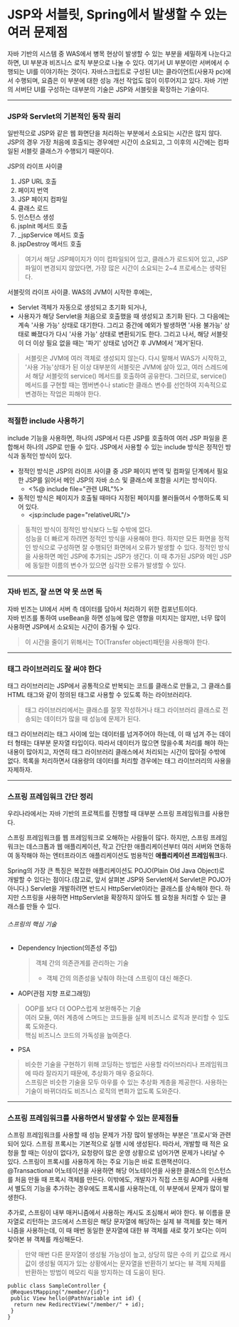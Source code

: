 # JSP와 서블릿, Spring에서 발생할 수 있는 여러 문제점
자바 기반의 시스템 중 WAS에서 병목 현상이 발생할 수 있는 부분을 세밀하게 나눈다고 하면, UI 부분과 비즈니스 로직 부분으로 나눌 수 있다. 여기서 UI 부분이란
 서버에서 수행되는 UI를 이야기하는 것이다. 자바스크립트로 구성된 UI는 클라이언트(사용자 pc)에서 수행되며, 요즘은 이 부분에 대한 성능 개선 작업도 많이 
 이루어지고 있다. 자바 기반의 서버단 UI를 구성하는 대부분의 기술은 JSP와 서블릿을 확장하는 기술이다.
 <hr/>
 
 ### JSP와 Servlet의 기본적인 동작 원리
 일반적으로 JSP와 같은 웹 화면단을 처리하는 부분에서 소요되는 시간은 많지 않다. JSP의 경우 가장 처음에 호출되는 경우에만 시간이 소요되고, 그 이후의 시간에는 
 컴파일된 서블릿 클래스가 수행되기 때문이다.<br/>
 
 JSP의 라이프 사이클
 1. JSP URL 호출
 2. 페이지 번역
 3. JSP 페이지 컴파일
 4. 클래스 로드
 5. 인스턴스 생성
 6. jspInit 메서드 호출
 7. _jspService 메서드 호출
 8. jspDestroy 메서드 호출
 
> 여기서 해당 JSP페이지가 이미 컴파일되어 있고, 클래스가 로드되어 있고, JSP파일이 변경되지 않았다면, 가장 많은 시간이 소요되는 2~4 프로세스는 생략된다.

서블릿의 라이프 사이클. WAS의 JVM이 시작한 후에는, 
* Servlet 객체가 자동으로 생성되고 초기화 되거나,
* 사용자가 해당 Servlet을 처음으로 호출했을 때 생성되고 초기화 된다.
그 다음에는 계속 '사용 가능' 상태로 대기한다. 그리고 중간에 예외가 발생하면 '사용 불가능' 상태로 빠졌다가 다시 '사용 가능' 상태로 변환되기도 한다.
 그리고 나서, 해당 서블릿이 더 이상 필요 없을 때는 '파기' 상태로 넘어간 후 JVM에서 '제거'된다.
 
 > 서블릿은 JVM에 여러 객체로 생성되지 않는다. 다시 말해서 WAS가 시작하고, '사용 가능'상태가 된 이상 대부분의 서블릿은 JVM에 살아 있고, 여러 스레드에서 
 해당 서블릿의 service() 메서드를 호출하여 공유한다. 그러므로, service() 메서드를 구현할 때는 멤버변수나 static한 클래스 변수를 선언하여 지속적으로 
 변경하는 작업은 피해야 한다.
 <hr/>

### 적절한 include 사용하기
include 기능을 사용하면, 하나의 JSP에서 다른 JSP를 호출하여 여러 JSP 파일을 혼합해서 하나의 JSP로 만들 수 있다. JSP에서 사용할 수 있는 include 방식은 
정적인 방식과 동적인 방식이 있다.
* 정적인 방식은 JSP의 라이프 사이클 중 JSP 페이지 번역 및 컴파일 단계에서 필요한 JSP를 읽어서 메인 JSP의 자바 소스 및 클래스에 포함을 시키는 방식이다.
    * <%@ include file="관련 URL"%>
* 동적인 방식은 페이지가 호출될 때마다 지정된 페이지를 불러들여서 수행하도록 되어 있다.
    * <jsp:include page="relativeURL"/>
> 동적인 방식이 정적인 방식보다 느릴 수밖에 없다.<br/>
> 성능을 더 빠르게 하려면 정적인 방식을 사용해야 한다. 하지만 모든 화면을 정적인 방식으로 구성하면 잘 수행되던 화면에서 오류가 발생할 수 있다.
정적인 방식을 사용하면 메인 JSP에 추가되는 JSP가 생긴다. 이 때 추가된 JSP와 메인 JSP에 동일한 이름의 변수가 있으면 심각한 오류가 발생할 수 있다.
<hr/>

### 자바 빈즈, 잘 쓰면 약 못 쓰면 독
자바 빈즈는 UI에서 서버 측 데이터를 담아서 처리하기 위한 컴포넌트이다.<br/>
자바 빈즈를 통하여 useBean을 하면 성능에 많은 영향을 미치지는 않지만, 너무 많이 사용하면 JSP에서 소요되는 시간이 증가될 수 있다.<br/>
> 이 시간을 줄이기 위해서는 TO(Transfer object)패턴을 사용해야 한다.
<hr/>

### 태그 라이브러리도 잘 써야 한다
태그 라이브러리는 JSP에서 공통적으로 반복되는 코드를 클래스로 만들고, 그 클래스를 HTML 태그와 같이 정의된 태그로 사용할 수 있도록 하는 라이브러리다.

> 태그 라이브러리에서는 클래스를 잘못 작성하거나 태그 라이브러리 클래스로 전송되는 데이터가 많을 때 성능에 문제가 된다.

태그 라이브러리는 태그 사이에 있는 데이터를 넘겨주어야 하는데, 이 때 넘겨 주는 데이터 형태는 대부분 문자열 타입이다. 따라서 데이터가 많으면 
많을수록 처리를 해야 하는 내용이 많아지고, 자연히 태그 라이브러리 클래스에서 처리되는 시간이 많아질 수밖에 없다. 목록을 처리하면서 대용량의 
데이터를 처리할 경우에는 태그 라이브러리의 사용을 자제하자.
<hr/>

### 스프링 프레임워크 간단 정리
우리나라에서는 자바 기반의 프로젝트를 진행할 때 대부분 스프링 프레임워크를 사용한다.

스프링 프레임워크를 웹 프레임워크로 오해하는 사람들이 많다. 하지만, 스프링 프레임워크는 데스크톱과 웹 애플리케이션, 작고 간단한 애플리케이션부터 여러 서버와 연동하여 동작해야 하는 엔터프라이즈 애플리케이션도 범용적인 **애플리케이션 프레임워크**다.

Spring의 가장 큰 특징은 복잡한 애플리케이션도 POJO(Plain Old Java Object)로 개발할 수 있다는 점이다.(참고로, 앞서 살펴본 JSP와 Servlet에서 Servlet은 POJO가 아니다.) Servlet을 개발하려면 반드시 HttpServlet이라는 클래스를 상속해야 한다. 하지만 스프링을 사용하면 HttpServlet을 확장하지 않아도 웹 요청을 처리할 수 있는 클래스를 만들 수 있다.

###### 스프링의 핵심 기술
* Dependency Injection(의존성 주입)
  > 객체 간의 의존관계를 관리하는 기술<br/>
  > * 객체 간의 의존성을 낮춰야 하는데 스프링이 대신 해준다.
* AOP(관점 지향 프로그래밍)
 > OOP를 보다 더 OOP스럽게 보완해주는 기술<br/>
 > 여러 모듈, 여러 계층에 스며드는 코드들을 실제 비즈니스 로직과 분리할 수 있도록 도와준다.<br/>
 > 핵심 비즈니스 코드의 가독성을 높여준다.
* PSA
 > 비슷한 기술을 구현하기 위해 코딩하는 방법은 사용할 라이브러리나 프레임워크에 따라 잘라지기 때문에, 추상화가 매우 중요하다.<br/>
 > 스프링은 비슷한 기술을 모두 아우를 수 있는 추상화 계층을 제공한다.
 > 사용하는 기술이 바뀌더라도 비즈니스 로직의 변화가 없도록 도와준다.
<hr/>

### 스프링 프레임워크를 사용하면서 발생할 수 있는 문제점들
스프링 프레임워크를 사용할 때 성능 문제가 가장 많이 발생하는 부분은 '프로시'와 관련되어 있다. 스프링 프록시는 기본적으로 실행 시에 생성된다. 따라서, 개발할 때 적은 요청을 할 때는 이상이 없다가, 요청량이 많은 운영 상황으로 넘어가면 문제가 나타날 수 있다. 스프링이 프록시를 사용하게 하는 주요 기능은 바로 트랜잭션이다. @Transactional 어노테이션을 사용하면 해당 어노테이션을 사용한 클래스의 인스턴스를 처음 만들 때 프록시 객체를 만든다. 이밖에도, 개발자가 직접 스프링 AOP를 사용해서 별도의 기능을 추가하는 경우에도 프록시를 사용하는데, 이 부분에서 문제가 많이 발생한다.

추가로, 스프링이 내부 매커니즘에서 사용하는 캐시도 조심해서 써야 한다. 뷰 이름을 문자열로 리턴하는 코드에서 스프링은 해당 문자열에 해당하는 실제 뷰 객체를 찾는 매커니즘을 사용하는데, 이 때 매번 동일한 문자열에 대한 뷰 객체를 새로 찾기 보다는 이미 찾아본 뷰 객체를 캐싱해둔다.<br/>
> 만약 매번 다른 문자열이 생성될 가능성이 높고, 상당히 많은 수의 키 값으로 캐시 값이 생성될 여지가 있는 상황에서는 문자열을 반환하기 보다는 뷰 객체 자체를 반환하는 방법이 메모리 릭을 방지하는 데 도움이 된다.
```
public class SampleController {
 @RequestMapping("/member/{id}")
 public View hello(@PathVariable int id) {
  return new RedirectView("/member/" + id);
 }
}
```
